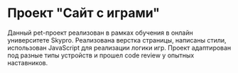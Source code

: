 # Проект "Сайт с играми" 
Данный pet-проект реализован в рамках обучения в онлайн университете Skypro. Реализована верстка страницы, написаны стили, использован JavaScript для реализации логики игр. Проект адаптирован под разные типы устройств и прошел code review у опытных наставников.
